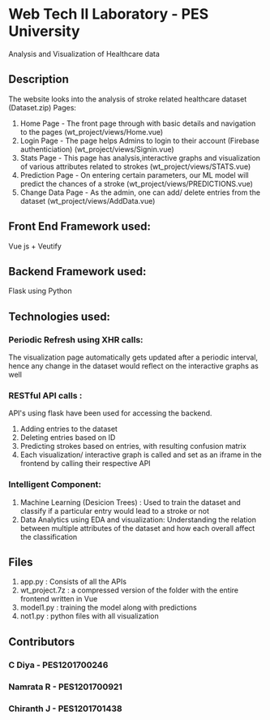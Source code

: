 # Web Tech II Laboratory - PES University

Analysis and Visualization of Healthcare data

## Description
The website looks into the analysis of stroke related healthcare dataset (Dataset.zip)
Pages:
1. Home Page - The front page through with basic details and navigation to the pages (wt_project/views/Home.vue)
2. Login Page - The page helps Admins to login to their account (Firebase authenticiation) (wt_project/views/Signin.vue)
3. Stats Page - This page has analysis,interactive graphs and visualization of various attributes related to strokes (wt_project/views/STATS.vue)
4. Prediction Page - On entering certain parameters, our ML model will predict the chances of a stroke (wt_project/views/PREDICTIONS.vue)
5. Change Data Page - As the admin, one can add/ delete entries from the dataset (wt_project/views/AddData.vue)

## Front End Framework used:
Vue js + Veutify

## Backend Framework used:
Flask using Python

## Technologies used:

### Periodic Refresh using XHR calls: 
The visualization page automatically gets updated after a periodic interval, hence any change in the dataset would reflect on the interactive graphs as well

### RESTful API calls : 
API's using flask have been used for accessing the backend.
1. Adding entries to the dataset
2. Deleting entries based on ID
3. Predicting strokes based on entries, with resulting confusion matrix
4. Each visualization/ interactive graph is called and set as an iframe in the frontend by calling their respective API

### Intelligent Component:
1. Machine Learning (Desicion Trees) : Used to train the dataset and classify if a particular entry would lead to a stroke or not
2. Data Analytics using EDA and visualization: Understanding the relation between multiple attributes of the dataset and how each overall affect the classification

## Files
1. app.py : Consists of all the APIs
2. wt_project.7z : a compressed version of the folder with the entire frontend written in Vue
3. model1.py : training the model along with predictions
4. not1.py : python files with all visualization

## Contributors

### C Diya - PES1201700246
### Namrata R - PES1201700921
### Chiranth J - PES1201701438


